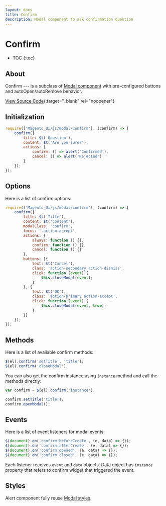 ```yaml
---
layout: docs
title: Confirm
description: Modal component to ask confirmation question
---
```


# Confirm

* TOC
{:toc}

## About

Confirm --- is a subclass of [Modal component](modal) with pre-configured buttons
and autoOpen/autoRemove behavior.

[View Source Code](https://github.com/breezefront/module-breeze/blob/master/view/frontend/web/js/components/ui/confirm.js){:target="_blank" rel="noopener"}

## Initialization

```js
require(['Magento_Ui/js/modal/confirm'], (confirm) => {
    confirm({
        title: $t('Question'),
        content: $t('Are you sure?'),
        actions: {
            confirm: () => alert('Confirmed'),
            cancel: () => alert('Rejected')
        }
    });
});
```

## Options

Here is a list of confirm options:

```js
require(['Magento_Ui/js/modal/confirm'], (confirm) => {
    confirm({
        title: $t('Title'),
        content: $t('Content'),
        modalClass: 'confirm',
        focus: '.action-accept',
        actions: {
            always: function () {},
            confirm: function () {},
            cancel: function () {}
        },
        buttons: [{
            text: $t('Cancel'),
            class: 'action-secondary action-dismiss',
            click: function (event) {
                this.closeModal(event);
            }
        }, {
            text: $t('OK'),
            class: 'action-primary action-accept',
            click: function (event) {
                this.closeModal(event, true);
            }
        }]
    });
});
```

## Methods

Here is a list of available confirm methods:

```js
$(el).confirm('setTitle', 'title');
$(el).confirm('closeModal');
```

You can also get the confirm instance using `instance` method and call the
methods directly:

```js
var confirm = $(el).confirm('instance');

confirm.setTitle('title');
confirm.openModal();
```

## Events

Here is a list of event listeners for modal events:

```js
$(document).on('confirm:beforeCreate', (e, data) => {});
$(document).on('confirm:afterCreate', (e, data) => {});
$(document).on('confirm:opened', (e, data) => {});
$(document).on('confirm:closed', (e, data) => {});
```

Each listener receives `event` and `data` objects. Data object has `instance`
property that refers to confirm widget that triggered the event.

## Styles

Alert component fully reuse [Modal styles](modal#styles).
